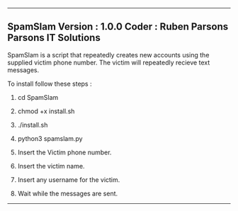--------------------------------------------
SpamSlam
Version : 1.0.0
Coder   : Ruben Parsons
Parsons IT Solutions
--------------------------------------------

SpamSlam is a script that repeatedly creates new accounts using the supplied victim phone number.
The victim will repeatedly recieve text messages.

To install follow these steps :

1. cd SpamSlam
2. chmod +x install.sh
3. ./install.sh
4. python3 spamslam.py

5. Insert the Victim phone number.
6. Insert the victim name.
7. Insert any username for the victim.

8. Wait while the messages are sent.

--------------------------------------------
